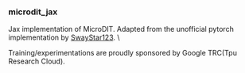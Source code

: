 ### microdit_jax

Jax implementation of MicroDIT.
Adapted from the unofficial pytorch implementation by [SwayStar123](https://github.com/SwayStar123/microdiffusion). \

Training/experimentations are proudly sponsored by Google TRC(Tpu Research Cloud).